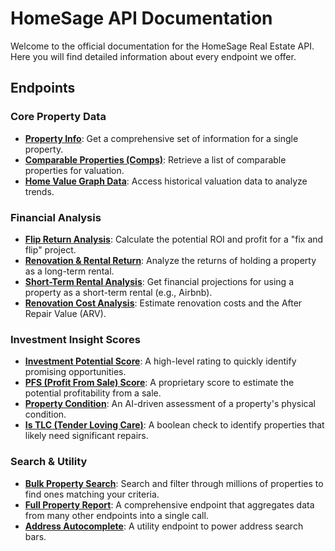 # HomeSage API Documentation

Welcome to the official documentation for the HomeSage Real Estate API. Here you will find detailed information about every endpoint we offer.

## Endpoints

### Core Property Data
-   [**Property Info**](./property-info.md): Get a comprehensive set of information for a single property.
-   [**Comparable Properties (Comps)**](./comparable-properties.md): Retrieve a list of comparable properties for valuation.
-   [**Home Value Graph Data**](./home-value-graph.md): Access historical valuation data to analyze trends.

### Financial Analysis
-   [**Flip Return Analysis**](./flip-return.md): Calculate the potential ROI and profit for a "fix and flip" project.
-   [**Renovation & Rental Return**](./renovation-return.md): Analyze the returns of holding a property as a long-term rental.
-   [**Short-Term Rental Analysis**](./short-term-rental.md): Get financial projections for using a property as a short-term rental (e.g., Airbnb).
-   [**Renovation Cost Analysis**](./renovation-cost.md): Estimate renovation costs and the After Repair Value (ARV).

### Investment Insight Scores
-   [**Investment Potential Score**](./investment-potential.md): A high-level rating to quickly identify promising opportunities.
-   [**PFS (Profit From Sale) Score**](./pfs-score.md): A proprietary score to estimate the potential profitability from a sale.
-   [**Property Condition**](./property-condition.md): An AI-driven assessment of a property's physical condition.
-   [**Is TLC (Tender Loving Care)**](./is-tlc.md): A boolean check to identify properties that likely need significant repairs.

### Search & Utility
-   [**Bulk Property Search**](./bulk-property-search.md): Search and filter through millions of properties to find ones matching your criteria.
-   [**Full Property Report**](./full-property-report.md): A comprehensive endpoint that aggregates data from many other endpoints into a single call.
-   [**Address Autocomplete**](./address-autocomplete.md): A utility endpoint to power address search bars. 